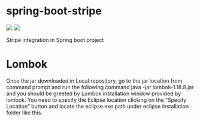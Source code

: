 # spring-boot-stripe
<img src="https://img.shields.io/badge/Stripe-626CD9?style=for-the-badge&logo=Stripe&logoColor=white" />
<img src="https://img.shields.io/badge/Spring_Boot-6DB33F?style=for-the-badge&logo=spring-boot&logoColor=white" />

Stripe integration in Spring boot project

# Lombok
Once the jar downloaded in Local repository, go to the jar location from command prompt and run the following command java -jar lombok-1.18.8.jar and you should be greeted by Lombok installation window provided by lombok. You need to specify the Eclipse location clicking on the “Specify Location” button and locate the eclipse.exe path under eclipse installation folder like this.

